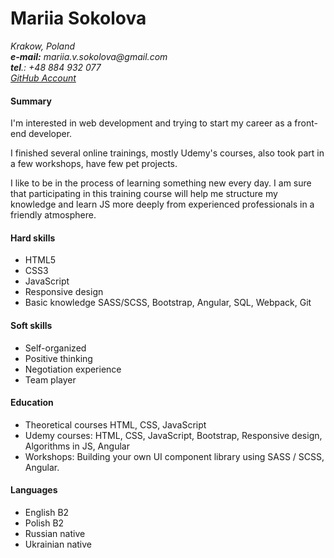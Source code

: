 # Mariia Sokolova
 
_Krakow, Poland_  
_**e-mail:** mariia.v.sokolova@gmail.com_  
_**tel**.: +48 884 932 077_   
_[GitHub Account](https://github.com/MariaSokolova)_


#### Summary

I'm interested in web development and trying to start my career as a front-end developer.
  
I finished several online trainings, mostly Udemy's courses, also took part in a few workshops, have few pet projects.

I like to be in the process of learning something new every day.
I am sure that participating in this training course will help me structure my knowledge and learn JS more deeply from experienced professionals in a friendly atmosphere. 

#### Hard skills
- HTML5
- CSS3
- JavaScript
- Responsive design
- Basic knowledge SASS/SCSS, Bootstrap, Angular, SQL, Webpack, Git
  
#### Soft skills
- Self-organized
- Positive thinking
- Negotiation experience
- Team player
  
#### Education
- Theoretical courses HTML, CSS, JavaScript
- Udemy courses: HTML, CSS, JavaScript, Bootstrap, Responsive design, Algorithms in JS, Angular
- Workshops: Building your own UI component library using SASS / SCSS, Angular.
  
#### Languages
- English B2
- Polish B2
- Russian native
- Ukrainian native
